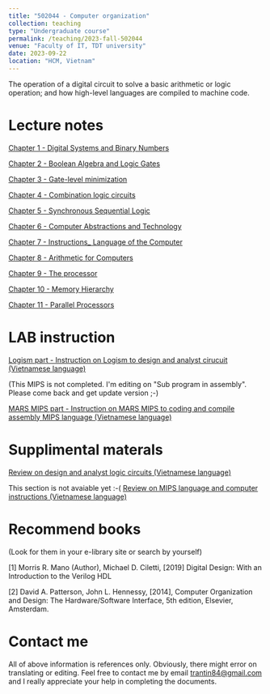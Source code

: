 ```yaml
---
title: "502044 - Computer organization"
collection: teaching
type: "Undergraduate course"
permalink: /teaching/2023-fall-502044
venue: "Faculty of IT, TDT university"
date: 2023-09-22
location: "HCM, Vietnam"
---
```


The operation of a digital circuit to solve a basic arithmetic or logic operation; and how high-level languages are compiled to machine code.

Lecture notes
======
<a href="https://drive.google.com/file/d/1-wTKI9-l04IfObjKLv7Y8tq2Y75No8Cl/view?usp=drive_link" target="_blank">Chapter 1 - Digital Systems and Binary Numbers</a>

<a href="https://drive.google.com/file/d/1-yvWV7nfUUkHBn95bJ_suj9lidfH2b6o/view?usp=sharing" target="_blank">Chapter 2 - Boolean Algebra and Logic Gates</a>

<a href="https://drive.google.com/file/d/103qiw3gDSP5nuRgdGzk7tHpJrWmnc-pl/view?usp=sharing" target="_blank">Chapter 3 - Gate-level minimization</a>

<a href="https://drive.google.com/file/d/10GoXZEPgvEHDBy2tWDm1CrAy0DilVDpJ/view?usp=sharing" target="_blank">Chapter 4 - Combination logic circuits</a>

<a href="https://drive.google.com/file/d/10MjGRh5KMOdfKFqFVlRMB2cZ3AwXWrDi/view?usp=sharing" target="_blank">Chapter 5 - Synchronous Sequential Logic</a>

<a href="https://drive.google.com/file/d/10dn-_J-BofU3Ba4nhUH6Rf6cxePYk2yM/view?usp=sharing" target="_blank">Chapter 6 - Computer Abstractions and Technology</a>

<a href="https://drive.google.com/file/d/10eu9SxHze2nEHEiP7otshWeYMIZeIoUd/view?usp=sharing" target="_blank">Chapter 7 - Instructions_ Language of the Computer</a>

<a href="https://drive.google.com/file/d/10mvkhzFKcqecI2HboaMKi__uWT8VA2b-/view?usp=sharing" target="_blank">Chapter 8 - Arithmetic for Computers</a>

<a href="https://drive.google.com/file/d/110OfZebiDgwctEv0VGE5uuT-cuYeaHNF/view?usp=sharing" target="_blank">Chapter 9 - The processor</a>

<a href="https://drive.google.com/file/d/116cA6L2FEjm8GV_ltOCGmYKJJAc7BusF/view?usp=sharing" target="_blank">Chapter 10 - Memory Hierarchy</a>

<a href="https://drive.google.com/file/d/119xmsELcJaRnejGDpflOJCoFm-GBbNh9/view?usp=sharing" target="_blank">Chapter 11 - Parallel Processors</a>

LAB instruction
======
<a href="https://drive.google.com/file/d/1bLkjDr1OqjTq7V_d_v4h6IUTSproHT6E/view?usp=sharing" target="_blank">Logism part - Instruction on Logism to design and analyst cirucuit (Vietnamese language)</a>

(This MIPS is not completed. I'm editing on "Sub program in assembly". Please come back and get update version ;-)

<a href="https://drive.google.com/file/d/1CtcVsc1G3FoumLHbQZmFXRUkbzAyxO9Q/view?usp=sharing" target="_blank">MARS MIPS part - Instruction on MARS MIPS to coding and compile assembly MIPS language (Vietnamese language)</a>

Supplimental materals
======
<a href="https://drive.google.com/file/d/12Vfvlh6B-ZScP7PKfMMM48IugExZaEhR/view?usp=sharing" target="_blank">Review on design and analyst logic circuits (Vietnamese language)</a>

This section is not avaiable yet :-(    <a href="" target="_blank">Review on MIPS language and computer instructions (Vietnamese language)</a>

Recommend books
======
(Look for them in your e-library site or search by yourself)

[1] Morris R. Mano (Author), Michael D. Ciletti, [2019] Digital Design: With an Introduction to the Verilog HDL

[2] David A. Patterson, John L. Hennessy, [2014], Computer Organization and Design: The Hardware/Software Interface, 5th edition, Elsevier, Amsterdam.

Contact me
======
All of above information is references only. Obviously, there might error on translating or editing. Feel free to contact me by email trantin84@gmail.com and I really appreciate your help in completing the documents.
